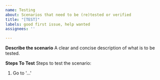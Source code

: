 ```yaml
---
name: Testing
about: Scenarios that need to be (re)tested or verified
title: "[TEST]"
labels: good first issue, help wanted
assignees: ''

---
```


**Describe the scenario**
A clear and concise description of what is to be tested.

**Steps To Test**
Steps to test the scenario:
1. Go to '...'

